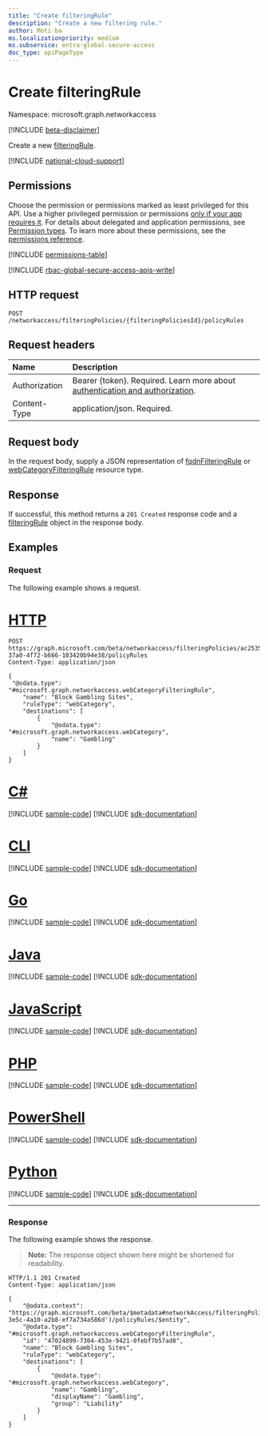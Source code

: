 ```yaml
---
title: "Create filteringRule"
description: "Create a new filtering rule."
author: Moti-ba
ms.localizationpriority: medium
ms.subservice: entra-global-secure-access
doc_type: apiPageType
---
```


# Create filteringRule
Namespace: microsoft.graph.networkaccess

[!INCLUDE [beta-disclaimer](../../includes/beta-disclaimer.md)]

Create a new [filteringRule](../resources/networkaccess-filteringrule.md).


[!INCLUDE [national-cloud-support](../../includes/global-only.md)]

## Permissions
Choose the permission or permissions marked as least privileged for this API. Use a higher privileged permission or permissions [only if your app requires it](/graph/permissions-overview#best-practices-for-using-microsoft-graph-permissions). For details about delegated and application permissions, see [Permission types](/graph/permissions-overview#permission-types). To learn more about these permissions, see the [permissions reference](/graph/permissions-reference).

<!-- { "blockType": "permissions", "name": "networkaccess_filteringrule_post" } -->
[!INCLUDE [permissions-table](../includes/permissions/networkaccess-filteringrule-post-permissions.md)]

[!INCLUDE [rbac-global-secure-access-apis-write](../includes/rbac-for-apis/rbac-global-secure-access-apis-write.md)]

## HTTP request

<!-- {
  "blockType": "ignored"
}
-->
``` http
POST /networkaccess/filteringPolicies/{filteringPoliciesId}/policyRules
```

## Request headers
|Name|Description|
|:---|:---|
|Authorization|Bearer {token}. Required. Learn more about [authentication and authorization](/graph/auth/auth-concepts).|
|Content-Type|application/json. Required.|

## Request body
In the request body, supply a JSON representation of [fqdnFilteringRule](networkaccess-fqdnFilteringRule.md) or [webCategoryFilteringRule](networkaccess-webCategoryFilteringRule.md) resource type.


## Response

If successful, this method returns a `201 Created` response code and a [filteringRule](../resources/networkaccess-filteringrule.md) object in the response body.

## Examples

### Request
The following example shows a request.
# [HTTP](#tab/http)
<!-- {
  "blockType": "request",
  "name": "create_filteringrule"
}
-->
``` http
POST https://graph.microsoft.com/beta/networkaccess/filteringPolicies/ac253559-37a0-4f72-b666-103420b94e38/policyRules
Content-Type: application/json

{
 "@odata.type": "#microsoft.graph.networkaccess.webCategoryFilteringRule",
	"name": "Block Gambling Sites",
	"ruleType": "webCategory",
	"destinations": [
		{
			"@odata.type": "#microsoft.graph.networkaccess.webCategory",
			"name": "Gambling"
		}
	]
}
```

# [C#](#tab/csharp)
[!INCLUDE [sample-code](../includes/snippets/csharp/create-filteringrule-csharp-snippets.md)]
[!INCLUDE [sdk-documentation](../includes/snippets/snippets-sdk-documentation-link.md)]

# [CLI](#tab/cli)
[!INCLUDE [sample-code](../includes/snippets/cli/create-filteringrule-cli-snippets.md)]
[!INCLUDE [sdk-documentation](../includes/snippets/snippets-sdk-documentation-link.md)]

# [Go](#tab/go)
[!INCLUDE [sample-code](../includes/snippets/go/create-filteringrule-go-snippets.md)]
[!INCLUDE [sdk-documentation](../includes/snippets/snippets-sdk-documentation-link.md)]

# [Java](#tab/java)
[!INCLUDE [sample-code](../includes/snippets/java/create-filteringrule-java-snippets.md)]
[!INCLUDE [sdk-documentation](../includes/snippets/snippets-sdk-documentation-link.md)]

# [JavaScript](#tab/javascript)
[!INCLUDE [sample-code](../includes/snippets/javascript/create-filteringrule-javascript-snippets.md)]
[!INCLUDE [sdk-documentation](../includes/snippets/snippets-sdk-documentation-link.md)]

# [PHP](#tab/php)
[!INCLUDE [sample-code](../includes/snippets/php/create-filteringrule-php-snippets.md)]
[!INCLUDE [sdk-documentation](../includes/snippets/snippets-sdk-documentation-link.md)]

# [PowerShell](#tab/powershell)
[!INCLUDE [sample-code](../includes/snippets/powershell/create-filteringrule-powershell-snippets.md)]
[!INCLUDE [sdk-documentation](../includes/snippets/snippets-sdk-documentation-link.md)]

# [Python](#tab/python)
[!INCLUDE [sample-code](../includes/snippets/python/create-filteringrule-python-snippets.md)]
[!INCLUDE [sdk-documentation](../includes/snippets/snippets-sdk-documentation-link.md)]

---

### Response
The following example shows the response.
>**Note:** The response object shown here might be shortened for readability.
<!-- {
  "blockType": "response",
  "truncated": true,
  "@odata.type": "microsoft.graph.networkaccess.filteringRule"
}
-->
``` http
HTTP/1.1 201 Created
Content-Type: application/json

{
    "@odata.context": "https://graph.microsoft.com/beta/$metadata#networkAccess/filteringPolicies('49159c8f-3e5c-4a10-a2b8-ef7a734a586d')/policyRules/$entity",
    "@odata.type": "#microsoft.graph.networkaccess.webCategoryFilteringRule",
    "id": "47024899-7304-453e-9421-0febf7b57ad8",
    "name": "Block Gambling Sites",
    "ruleType": "webCategory",
    "destinations": [
        {
            "@odata.type": "#microsoft.graph.networkaccess.webCategory",
            "name": "Gambling",
            "displayName": "Gambling",
            "group": "Liability"
        }
    ]
}
```

